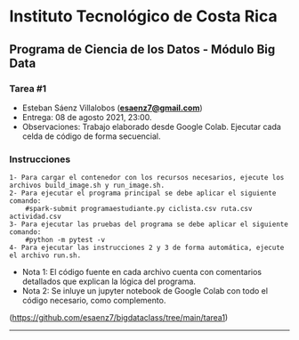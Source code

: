 # Instituto Tecnológico de Costa Rica
## Programa de Ciencia de los Datos - Módulo Big Data
### Tarea #1

* Esteban Sáenz Villalobos (**esaenz7@gmail.com**)
* Entrega: 08 de agosto 2021, 23:00.
* Observaciones: Trabajo elaborado desde Google Colab. Ejecutar cada celda de código de forma secuencial.

### Instrucciones

    1- Para cargar el contenedor con los recursos necesarios, ejecute los archivos build_image.sh y run_image.sh.
    2- Para ejecutar el programa principal se debe aplicar el siguiente comando:
        #spark-submit programaestudiante.py ciclista.csv ruta.csv actividad.csv
    3- Para ejecutar las pruebas del programa se debe aplicar el siguiente comando:
        #python -m pytest -v
    4- Para ejecutar las instrucciones 2 y 3 de forma automática, ejecute el archivo run.sh.

* Nota 1: El código fuente en cada archivo cuenta con comentarios detallados que explican la lógica del programa.
* Nota 2: Se inluye un jupyter notebook de Google Colab con todo el código necesario, como complemento.

(https://github.com/esaenz7/bigdataclass/tree/main/tarea1)

---
